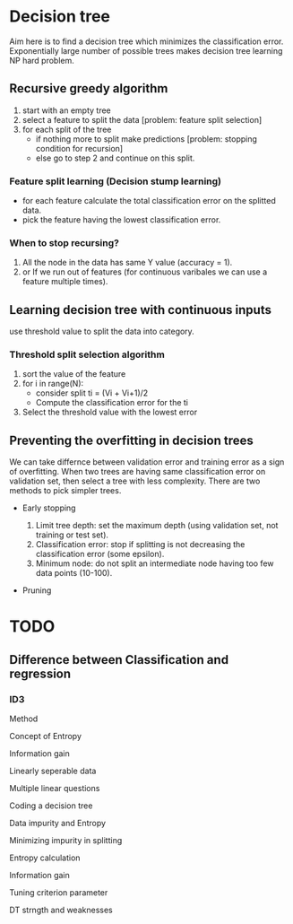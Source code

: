 # Decision tree

Aim here is to find a decision tree which minimizes the classification error. Exponentially large number of possible trees makes decision tree learning NP hard problem.

## Recursive greedy algorithm

1. start with an empty tree
2. select a feature to split the data [problem: feature split selection]
3. for each split of the tree
    * if nothing more to split make predictions [problem: stopping condition for recursion]
    * else go to step 2 and continue on this split.


### Feature split learning (Decision stump learning)

* for each feature calculate the total classification error on the splitted data.
* pick the feature having the lowest classification error.

### When to stop recursing?

1. All the node in the data has same Y value (accuracy = 1).
2. or If we run out of features (for continuous varibales we can use a feature multiple times).

## Learning decision tree with continuous inputs

use threshold value to split the data into category.

### Threshold split selection algorithm

1. sort the value of the feature
2. for i in range(N):
    * consider split ti = (Vi + Vi+1)/2
    * Compute the classification error for the ti
3. Select the threshold value with the lowest error

## Preventing the overfitting in decision trees

We can take differnce between validation error and training error as a sign of overfitting. When two trees are having same classification error on validation set, then select a tree with less complexity. There are two methods to pick simpler trees.
* Early stopping
    1. Limit tree depth: set the maximum depth (using validation set, not training or test set).
    2. Classification error: stop if splitting is not decreasing the classification error (some epsilon).
    3. Minimum node: do not split an intermediate node having too few data points (10-100).

* Pruning

# TODO

## Difference between Classification and regression

### ID3
Method

Concept of Entropy

Information gain

Linearly seperable data

Multiple linear questions

Coding a decision tree

Data impurity and Entropy

Minimizing impurity in splitting

Entropy calculation

Information gain

Tuning criterion parameter

DT strngth and weaknesses